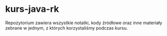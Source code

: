 # kurs-java-rk
Repozytorium zawiera wszystkie notatki, kody źródłowe oraz inne materiały zebrane w jednym, z których korzystaliśmy podczas kursu.

